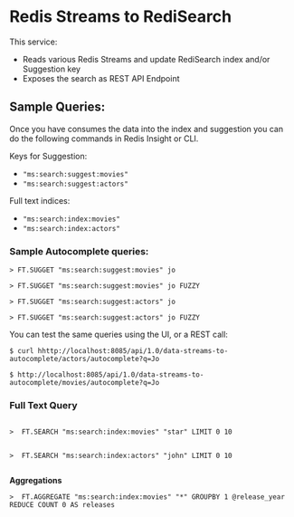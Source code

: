 # Redis Streams to RediSearch

This service:

* Reads various Redis Streams and update RediSearch index and/or Suggestion key
* Exposes the search as REST API Endpoint


## Sample Queries:

Once you have consumes the data into the index and suggestion you can do the following commands in Redis Insight or CLI.

Keys for Suggestion:

* `"ms:search:suggest:movies"`
* `"ms:search:suggest:actors"`

Full text indices:

* `"ms:search:index:movies"`
* `"ms:search:index:actors"`

### Sample Autocomplete queries:

```
> FT.SUGGET "ms:search:suggest:movies" jo

> FT.SUGGET "ms:search:suggest:movies" jo FUZZY

> FT.SUGGET "ms:search:suggest:actors" jo 

> FT.SUGGET "ms:search:suggest:actors" jo FUZZY

```

You can test the same queries using the UI, or a REST call:

```
$ curl hhttp://localhost:8085/api/1.0/data-streams-to-autocomplete/actors/autocomplete?q=Jo

$ http://localhost:8085/api/1.0/data-streams-to-autocomplete/movies/autocomplete?q=Jo
```

### Full Text Query

```

>  FT.SEARCH "ms:search:index:movies" "star" LIMIT 0 10


>  FT.SEARCH "ms:search:index:actors" "john" LIMIT 0 10


```

**Aggregations**

```
>  FT.AGGREGATE "ms:search:index:movies" "*" GROUPBY 1 @release_year REDUCE COUNT 0 AS releases

```